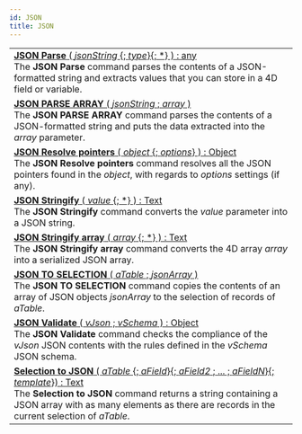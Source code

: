 ```yaml
---
id: JSON
title: JSON
---
```

||
|---|
|[**JSON Parse** ( *jsonString* {; *type*}{; *} ) : any](../../commands-legacy/json-parse)<br/>The **JSON Parse** command parses the contents of a JSON-formatted string and extracts values that you can store in a 4D field or variable.|
|[**JSON PARSE ARRAY** ( *jsonString* ; *array* )](../../commands-legacy/json-parse-array)<br/>The **JSON PARSE ARRAY** command parses the contents of a JSON-formatted string and puts the data extracted into the *array* parameter.|
|[**JSON Resolve pointers** ( *object* {; *options*} ) : Object](../../commands-legacy/json-resolve-pointers)<br/>The **JSON Resolve pointers** command resolves all the JSON pointers found in the *object*, with regards to *options* settings (if any).|
|[**JSON Stringify** ( *value* {; *} ) : Text](../../commands-legacy/json-stringify)<br/>The **JSON Stringify** command converts the *value* parameter into a JSON string.|
|[**JSON Stringify array** ( *array* {; *} ) : Text](../../commands-legacy/json-stringify-array)<br/>The **JSON Stringify array** command converts the 4D array *array* into a serialized JSON array.|
|[**JSON TO SELECTION** ( *aTable* ; *jsonArray* )](../../commands-legacy/json-to-selection)<br/>The **JSON TO SELECTION** command copies the contents of an array of JSON objects *jsonArray* to the selection of records of *aTable*.|
|[**JSON Validate** ( *vJson* ; *vSchema* ) : Object](../../commands-legacy/json-validate)<br/>The **JSON Validate** command checks the compliance of the *vJson* JSON contents with the rules defined in the *vSchema* JSON schema.|
|[**Selection to JSON** ( *aTable* {; *aField*}{; *aField2* ; ... ; *aFieldN*}{; *template*})  : Text](../../commands-legacy/selection-to-json)<br/>The **Selection to JSON** command returns a string containing a JSON array with as many elements as there are records in the current selection of *aTable*.|
